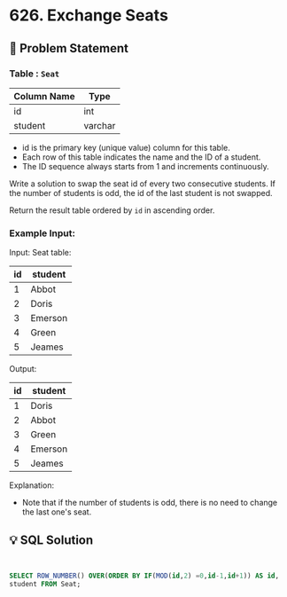 # 626. Exchange Seats

## 📝 Problem Statement

###  Table :  `Seat`


| Column Name | Type    |
|-------------|---------|
| id          | int     |
| student     | varchar |

 - id is the primary key (unique value) column for this table.
 - Each row of this table indicates the name and the ID of a student.
 - The ID sequence always starts from 1 and increments continuously.
 

Write a solution to swap the seat id of every two consecutive students. If the number of students is odd, the id of the last student is not swapped.

Return the result table ordered by `id` in ascending order.

### Example Input:

Input: 
Seat table:

| id | student |
|----|---------|
| 1  | Abbot   |
| 2  | Doris   |
| 3  | Emerson |
| 4  | Green   |
| 5  | Jeames  |

Output: 

| id | student |
|----|---------|
| 1  | Doris   |
| 2  | Abbot   |
| 3  | Green   |
| 4  | Emerson |
| 5  | Jeames  |

Explanation: 
 - Note that if the number of students is odd, there is no need to change the last one's seat.

   
## 💡 SQL Solution

```sql


SELECT ROW_NUMBER() OVER(ORDER BY IF(MOD(id,2) =0,id-1,id+1)) AS id,
student FROM Seat;
